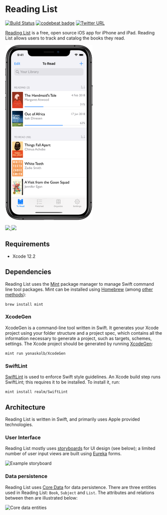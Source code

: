 # Reading List
[![Build Status](https://travis-ci.com/AndrewBennet/ReadingList.svg?branch=master)](https://travis-ci.com/AndrewBennet/ReadingList)
[![codebeat badge](https://codebeat.co/badges/3f7723a7-8967-436e-b5e9-549e0261603c)](https://codebeat.co/projects/github-com-andrewbennet-readinglist)
[![Twitter URL](https://img.shields.io/twitter/url?label=%40ReadingListApp&style=social&url=https%3A%2F%2Ftwitter.com%2Freadinglistapp)](https://twitter.com/ReadingListApp)

[Reading List](https://www.readinglist.app) is a free, open source iOS app for iPhone and iPad. Reading List allows users to track and catalog the books they read.

<img src="./media/iPhone%20X-0_ToReadList_framed.png" width="280"></img>

<a href="https://itunes.apple.com/us/app/reading-list-book-log/id1217139955?mt=8">
  <img src="https://linkmaker.itunes.apple.com/assets/shared/badges/en-us/appstore-lrg.svg" style="height: 60px;"/>
</a>

<a href="https://testflight.apple.com/join/kBS5mVao">
  <img src="https://developer.apple.com/assets/elements/icons/testflight/testflight-64x64_2x.png" height="45px" />
</a>

## Requirements
 - Xcode 12.2

## Dependencies

Reading List uses the [Mint](https://github.com/yonaskolb/Mint) package manager to manage Swift command line tool packages. Mint can be installed using [Homebrew](https://brew.sh/) (among [other methods](https://github.com/yonaskolb/Mint#installing)):

    brew install mint

### XcodeGen
XcodeGen is a command-line tool written in Swift. It generates your Xcode project using your folder structure and a project spec, which contains all the information necessary to generate a project, such as targets, schemes, settings.
The Xcode project should be generated by running [XcodeGen](https://github.com/yonaskolb/XcodeGen):

    mint run yonaskolb/XcodeGen

### SwiftLint
[SwiftLint](https://github.com/realm/SwiftLint) is used to enforce Swift style guidelines. An Xcode build step runs SwiftLint; this requires it to be installed. To install it, run:

    mint install realm/SwiftLint

## Architecture
Reading List is written in Swift, and primarily uses Apple provided technologies.

### User Interface
Reading List mostly uses [storyboards](https://developer.apple.com/library/content/documentation/General/Conceptual/Devpedia-CocoaApp/Storyboard.html) for UI design (see below); a limited number of user input views are built using [Eureka](https://github.com/xmartlabs/Eureka) forms.

![Example storyboard](./media/storyboard.png)

### Data persistence
Reading List uses [Core Data](https://developer.apple.com/documentation/coredata) for data persistence. There are three entities used in Reading List: `Book`, `Subject` and `List`. The attributes and relations between then are illustrated below:

<img src="./media/coredata_entities.png" width="400px;" alt="Core data entities"/>
